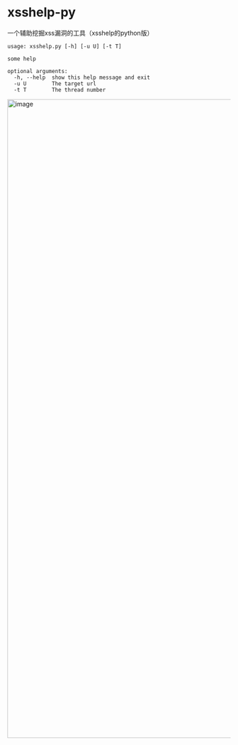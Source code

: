 # xsshelp-py

一个辅助挖掘xss漏洞的工具（xsshelp的python版）

```
usage: xsshelp.py [-h] [-u U] [-t T]

some help

optional arguments:
  -h, --help  show this help message and exit
  -u U        The target url
  -t T        The thread number
```


<img width="1439" alt="image" src="https://user-images.githubusercontent.com/70200814/235879712-a95320ed-10cb-44f3-b472-f03815fc15e6.png">
